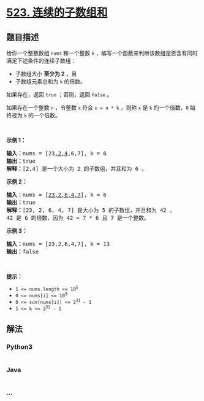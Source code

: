 # [523. 连续的子数组和](https://leetcode-cn.com/problems/continuous-subarray-sum)



## 题目描述

<!-- 这里写题目描述 -->

<p>给你一个整数数组 <code>nums</code> 和一个整数 <code>k</code> ，编写一个函数来判断该数组是否含有同时满足下述条件的连续子数组：</p>

<ul>
	<li>子数组大小 <strong>至少为 2</strong> ，且</li>
	<li>子数组元素总和为 <code>k</code> 的倍数。</li>
</ul>

<p>如果存在，返回 <code>true</code> ；否则，返回 <code>false</code> 。</p>

<p>如果存在一个整数 <code>n</code> ，令整数 <code>x</code> 符合 <code>x = n * k</code> ，则称 <code>x</code> 是 <code>k</code> 的一个倍数。<code>0</code> 始终视为 <code>k</code> 的一个倍数。</p>

<p> </p>

<p><strong>示例 1：</strong></p>

<pre>
<strong>输入：</strong>nums = [23<u>,2,4</u>,6,7], k = 6
<strong>输出：</strong>true
<strong>解释：</strong>[2,4] 是一个大小为 2 的子数组，并且和为 6 。</pre>

<p><strong>示例 2：</strong></p>

<pre>
<strong>输入：</strong>nums = [<u>23,2,6,4,7</u>], k = 6
<strong>输出：</strong>true
<strong>解释：</strong>[23, 2, 6, 4, 7] 是大小为 5 的子数组，并且和为 42 。 
42 是 6 的倍数，因为 42 = 7 * 6 且 7 是一个整数。
</pre>

<p><strong>示例 3：</strong></p>

<pre>
<strong>输入：</strong>nums = [23,2,6,4,7], k = 13
<strong>输出：</strong>false
</pre>

<p> </p>

<p><strong>提示：</strong></p>

<ul>
	<li><code>1 <= nums.length <= 10<sup>5</sup></code></li>
	<li><code>0 <= nums[i] <= 10<sup>9</sup></code></li>
	<li><code>0 <= sum(nums[i]) <= 2<sup>31</sup> - 1</code></li>
	<li><code>1 <= k <= 2<sup>31</sup> - 1</code></li>
</ul>


## 解法

<!-- 这里可写通用的实现逻辑 -->

<!-- tabs:start -->

### **Python3**

<!-- 这里可写当前语言的特殊实现逻辑 -->

```python

```

### **Java**

<!-- 这里可写当前语言的特殊实现逻辑 -->

```java

```

### **...**

```

```

<!-- tabs:end -->
